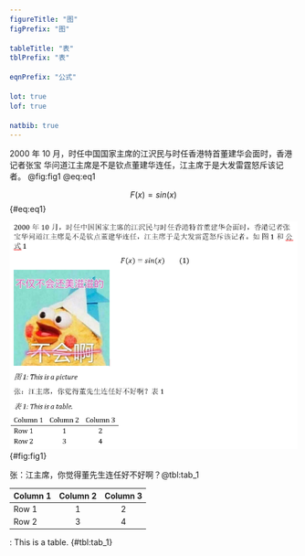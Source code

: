 ```yaml
---
figureTitle: "图"
figPrefix: "图"

tableTitle: "表"
tblPrefix: "表"

eqnPrefix: "公式"

lot: true
lof: true

natbib: true
---
```


2000 年 10 月，时任中国国家主席的江沢民与时任香港特首董建华会面时，香港记者张宝
华问道江主席是不是钦点董建华连任，江主席于是大发雷霆怒斥该记者。 @fig:fig1
@eq:eq1

$$F(x) = sin(x)$${#eq:eq1}

![This is a picture](pic/2.png){#fig:fig1}

张：江主席，你觉得董先生连任好不好啊？@tbl:tab_1

| Column 1 | Column 2 | Column 3 |
| -------- | :------: | :------: |
| Row 1    |    1     |    2     |
| Row 2    |    3     |    4     |

: This is a table. {#tbl:tab_1}
